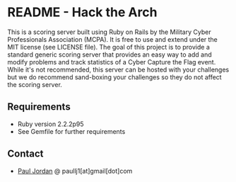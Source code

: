 README - Hack the Arch
======================

This is a scoring server built using Ruby on Rails by the Military Cyber Professionals Association (MCPA).  It is free to use and extend under the MIT license (see LICENSE file).  The goal of this project is to provide a standard generic scoring server that provides an easy way to add and modify problems and track statistics of a Cyber Capture the Flag event.  While it's not recommended, this server can be hosted with your challenges but we do recommend sand-boxing your challenges so they do not affect the scoring server.

Requirements
------------
* Ruby version 2.2.2p95
* See Gemfile for further requirements

Contact
-------
* [Paul Jordan](http://paullj1.com) @ paullj1[at]gmail[dot]com

